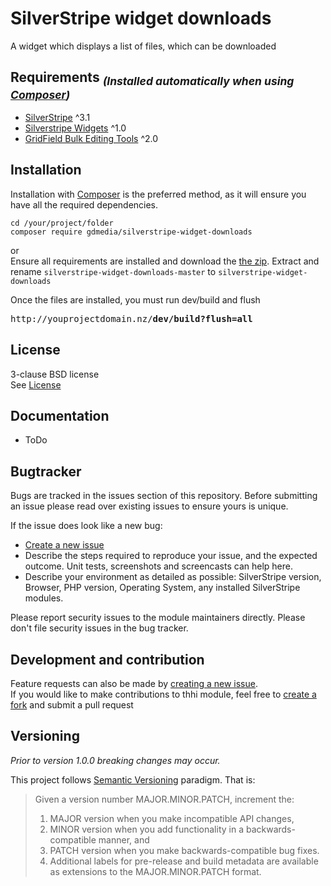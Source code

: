 # SilverStripe widget downloads

A widget which displays a list of files, which can be downloaded

## Requirements <sub>*(Installed automatically when using [Composer](https://getcomposer.org/))*</sub>
 * [SilverStripe](http://www.silverstripe.org/) ^3.1
 * [Silverstripe Widgets](http://addons.silverstripe.org/add-ons/silverstripe/widgets) ^1.0
 * [GridField Bulk Editing Tools](http://addons.silverstripe.org/add-ons/colymba/gridfield-bulk-editing-tools) ^2.0

## Installation
Installation with [Composer](https://getcomposer.org/) is the preferred method, as it will ensure you have all the required dependencies.
```shell
cd /your/project/folder
composer require gdmedia/silverstripe-widget-downloads
```
or   
Ensure all requirements are installed and download the [the zip](archive/master.zip). Extract and rename `silverstripe-widget-downloads-master` to `silverstripe-widget-downloads`

Once the files are installed, you must run dev/build and flush
<pre>http://youprojectdomain.nz/<b>dev/build?flush=all</b></pre>

## License
3-clause BSD license   
See [License](license.md)

## Documentation
 * ToDo
 
## Bugtracker
Bugs are tracked in the issues section of this repository. Before submitting an issue please read over existing issues to ensure yours is unique.

If the issue does look like a new bug:

 - [Create a new issue](issues/new)
 - Describe the steps required to reproduce your issue, and the expected outcome. Unit tests, screenshots and screencasts can help here.
 - Describe your environment as detailed as possible: SilverStripe version, Browser, PHP version, Operating System, any installed SilverStripe modules.

Please report security issues to the module maintainers directly. Please don't file security issues in the bug tracker.

## Development and contribution
Feature requests can also be made by [creating a new issue](issues/new).  
If you would like to make contributions to thhi module, feel free to [create a fork](fork) and submit a pull request

## Versioning

*Prior to version 1.0.0 breaking changes may occur.*

This project follows [Semantic Versioning](http://semver.org) paradigm. That is:

> Given a version number MAJOR.MINOR.PATCH, increment the:
>  1. MAJOR version when you make incompatible API changes,
>  2. MINOR version when you add functionality in a backwards-compatible manner, and
>  3. PATCH version when you make backwards-compatible bug fixes.
>  4. Additional labels for pre-release and build metadata are available as extensions to the MAJOR.MINOR.PATCH format.

